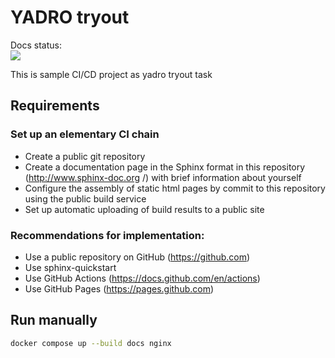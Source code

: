 # YADRO tryout

Docs status:
<br>
    <img src="https://github.com/alex-grandson/doc-automation/actions/workflows/Documentation/badge.svg" />
<br>

This is sample CI/CD project as yadro tryout task

## Requirements

### Set up an elementary CI chain

- Create a public git repository
- Create a documentation page in the Sphinx format in this repository (http://www.sphinx-doc.org /) with brief information about yourself
- Configure the assembly of static html pages by commit to this repository using the public build service
- Set up automatic uploading of build results to a public site

### Recommendations for implementation:

- Use a public repository on GitHub (https://github.com)
- Use sphinx-quickstart
- Use GitHub Actions (https://docs.github.com/en/actions)
- Use GitHub Pages (https://pages.github.com)

## Run manually

```bash
docker compose up --build docs nginx
```
